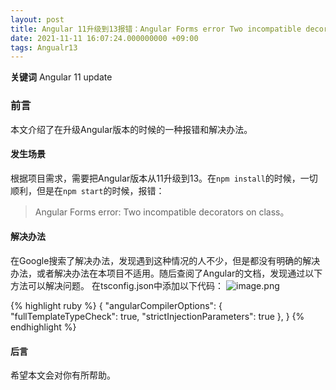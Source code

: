 ```yaml
---
layout: post
title: Angular 11升级到13报错：Angular Forms error Two incompatible decorators on class
date: 2021-11-11 16:07:24.000000000 +09:00
tags: Angualr13
---
```


**关键词** Angular 11 update

### 前言
本文介绍了在升级Angular版本的时候的一种报错和解决办法。

#### 发生场景
根据项目需求，需要把Angular版本从11升级到13。在`npm install`的时候，一切顺利，但是在`npm start`的时候，报错： 
>Angular Forms error: Two incompatible decorators on class。

#### 解决办法
在Google搜索了解决办法，发现遇到这种情况的人不少，但是都没有明确的解决办法，或者解决办法在本项目不适用。随后查阅了Angular的文档，发现通过以下方法可以解决问题。
在tsconfig.json中添加以下代码：
![image.png](https://upload-images.jianshu.io/upload_images/11992590-5f988580793f0d1c.png?imageMogr2/auto-orient/strip%7CimageView2/2/w/1240)

{% highlight ruby %}
{
  "angularCompilerOptions": {
    "fullTemplateTypeCheck": true,
    "strictInjectionParameters": true
  },
}
{% endhighlight %}

#### 后言
希望本文会对你有所帮助。



